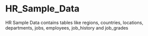 # HR_Sample_Data
HR Sample Data contains tables like regions, countries, locations, departments, jobs, employees, job_history and job_grades
